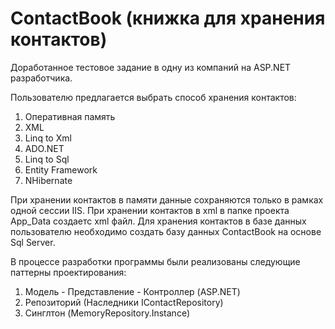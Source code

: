 ContactBook (книжка для хранения контактов)
===========

Доработанное тестовое задание в одну из компаний на ASP.NET разработчика.

Пользователю предлагается выбрать способ хранения контактов:
1. Оперативная память
2. XML
3. Linq to Xml
4. ADO.NET
5. Linq to Sql
6. Entity Framework
7. NHibernate

При хранении контактов в памяти данные сохраняются только в рамках одной сессии IIS.
При хранении контактов в xml в папке проекта App_Data создаетс xml файл.
Для хранения контактов в базе данных пользователю необходимо создать базу данных ContactBook на основе Sql Server.


В процессе разработки программы были реализованы следующие паттерны проектирования: 
1. Модель - Представление - Контроллер (ASP.NET)
2. Репозиторий (Наследники IContactRepository)
3. Синглтон (MemoryRepository.Instance)
